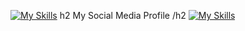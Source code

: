 [![My Skills](https://skillicons.dev/icons?i=python)]()
h2
  My Social Media Profile
/h2
[![My Skills](https://skillicons.dev/icons?i=python)]()
